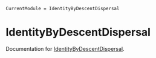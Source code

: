 ```@meta
CurrentModule = IdentityByDescentDispersal
```

# IdentityByDescentDispersal

Documentation for [IdentityByDescentDispersal](https://github.com/currocam/IdentityByDescentDispersal.jl).
